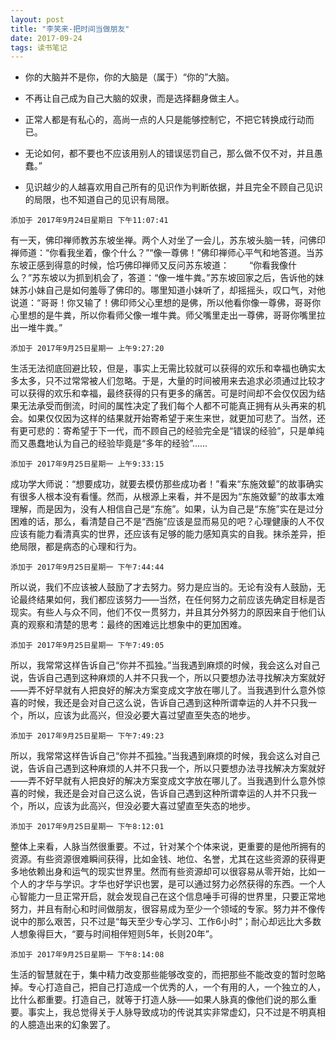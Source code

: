 ```yaml
---
layout: post
title: "李笑来-把时间当做朋友"
date: 2017-09-24 
tags: 读书笔记
---
```


* 你的大脑并不是你，你的大脑是（属于）“你的”大脑。

* 不再让自己成为自己大脑的奴隶，而是选择翻身做主人。
* 正常人都是有私心的，高尚一点的人只是能够控制它，不把它转换成行动而已。
* 无论如何，都不要也不应该用别人的错误惩罚自己，那么做不仅不对，并且愚蠢。”
* 见识越少的人越喜欢用自己所有的见识作为判断依据，并且完全不顾自己见识的局限，也不知道自己的见识有局限。



```
添加于 2017年9月24日星期日 下午11:07:41
```
有一天，佛印禅师教苏东坡坐禅。两个人对坐了一会儿，苏东坡头脑一转，问佛印禅师道：“你看我坐着，像个什么？”“像一尊佛！”佛印禅师心平气和地答道。当苏东坡正感到得意的时候，恰巧佛印禅师又反问苏东坡道： 　　“你看我像什么？”苏东坡以为抓到机会了，答道：“像一堆牛粪。”苏东坡回家之后，告诉他的妹妹苏小妹自己是如何羞辱了佛印的。哪里知道小妹听了，却摇摇头，叹口气，对他说道：“哥哥！你又输了！佛印师父心里想的是佛，所以他看你像一尊佛，哥哥你心里想的是牛粪，所以你看师父像一堆牛粪。师父嘴里走出一尊佛，哥哥你嘴里拉出一堆牛粪。”



```
添加于 2017年9月25日星期一 上午9:27:20
```
生活无法彻底回避比较，但是，事实上无需比较就可以获得的欢乐和幸福也确实太多太多，只不过常常被人们忽略。于是，大量的时间被用来去追求必须通过比较才可以获得的欢乐和幸福，最终获得的只有更多的痛苦。可是时间却不会仅仅因为结果无法承受而倒流，时间的属性决定了我们每个人都不可能真正拥有从头再来的机会。如果仅仅因为这样的结果就开始寄希望于来生来世，就更加可悲了。当然，还有更可悲的：寄希望于下一代，而不顾自己的经验完全是“错误的经验”，只是单纯而又愚蠢地认为自己的经验毕竟是“多年的经验”……


```
添加于 2017年9月25日星期一 上午9:33:15
```
成功学大师说：“想要成功，就要去模仿那些成功者！”看来“东施效颦”的故事确实有很多人根本没有看懂。然而，从根源上来看，并不是因为“东施效颦”的故事太难理解，而是因为，没有人相信自己是“东施”。如果，认为自己是“东施”实在是过分困难的话，那么，看清楚自己不是“西施”应该是显而易见的吧？心理健康的人不仅应该有能力看清真实的世界，还应该有足够的能力感知真实的自我。抹杀差异，拒绝局限，都是病态的心理和行为。


```
添加于 2017年9月25日星期一 下午7:44:44
```
所以说，我们不应该被人鼓励了才去努力。努力是应当的。无论有没有人鼓励，无论最终结果如何，我们都应该努力——当然，在任何努力之前应该先确定目标是否现实。有些人与众不同，他们不仅一贯努力，并且其分外努力的原因来自于他们认真的观察和清楚的思考：最终的困难远比想象中的更加困难。


```
添加于 2017年9月25日星期一 下午7:49:05
```
所以，我常常这样告诉自己“你并不孤独。”当我遇到麻烦的时候，我会这么对自己说，告诉自己遇到这种麻烦的人并不只我一个，所以只要想办法寻找解决方案就好——弄不好早就有人把良好的解决方案变成文字放在哪儿了。当我遇到什么意外惊喜的时候，我还是会对自己这么说，告诉自己遇到这种所谓幸运的人并不只我一个，所以，应该为此高兴，但没必要大喜过望直至失态的地步。


```
添加于 2017年9月25日星期一 下午7:49:23
```
所以，我常常这样告诉自己“你并不孤独。”当我遇到麻烦的时候，我会这么对自己说，告诉自己遇到这种麻烦的人并不只我一个，所以只要想办法寻找解决方案就好——弄不好早就有人把良好的解决方案变成文字放在哪儿了。当我遇到什么意外惊喜的时候，我还是会对自己这么说，告诉自己遇到这种所谓幸运的人并不只我一个，所以，应该为此高兴，但没必要大喜过望直至失态的地步。


```
添加于 2017年9月25日星期一 下午8:12:01
```
整体上来看，人脉当然很重要。不过，针对某个个体来说，更重要的是他所拥有的资源。有些资源很难瞬间获得，比如金钱、地位、名誉，尤其在这些资源的获得更多地依赖出身和运气的现实世界里。然而有些资源却可以很容易从零开始，比如一个人的才华与学识。才华也好学识也罢，是可以通过努力必然获得的东西。一个人心智能力一旦正常开启，就会发现自己在这个信息唾手可得的世界里，只要正常地努力，并且有耐心和时间做朋友，很容易成为至少一个领域的专家。努力并不像传说中的那么艰苦，只不过是“每天至少专心学习、工作6小时”；耐心却远比大多数人想象得巨大，“要与时间相伴短则5年，长则20年”。


```
添加于 2017年9月25日星期一 下午8:14:08
```
生活的智慧就在于，集中精力改变那些能够改变的，而把那些不能改变的暂时忽略掉。专心打造自己，把自己打造成一个优秀的人，一个有用的人，一个独立的人，比什么都重要。打造自己，就等于打造人脉——如果人脉真的像他们说的那么重要。事实上，我总觉得关于人脉导致成功的传说其实非常虚幻，只不过是不明真相的人臆造出来的幻象罢了。


